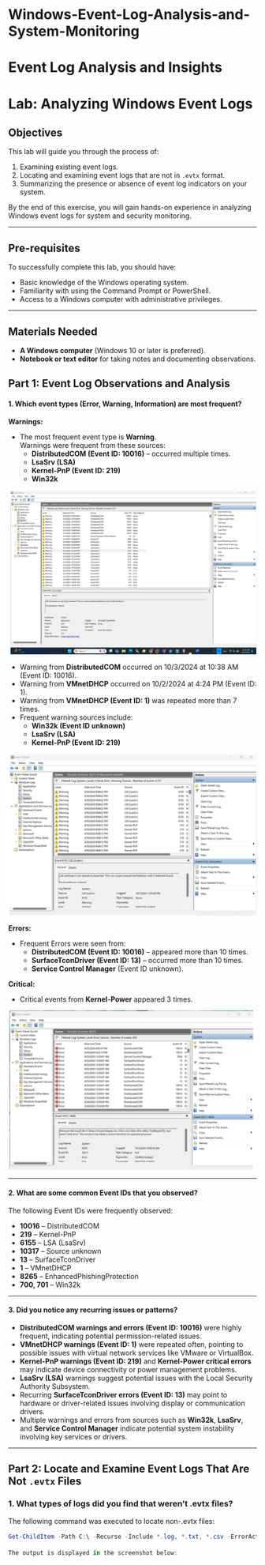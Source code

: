 # Windows-Event-Log-Analysis-and-System-Monitoring
# Event Log Analysis and Insights

# Lab: Analyzing Windows Event Logs

## Objectives
This lab will guide you through the process of:
1. Examining existing event logs.
2. Locating and examining event logs that are not in `.evtx` format.
3. Summarizing the presence or absence of event log indicators on your system.

By the end of this exercise, you will gain hands-on experience in analyzing Windows event logs for system and security monitoring.

---

## Pre-requisites
To successfully complete this lab, you should have:
- Basic knowledge of the Windows operating system.
- Familiarity with using the Command Prompt or PowerShell.
- Access to a Windows computer with administrative privileges.

---

## Materials Needed
- **A Windows computer** (Windows 10 or later is preferred).
- **Notebook or text editor** for taking notes and documenting observations.




## Part 1: Event Log Observations and Analysis

#### 1. Which event types (Error, Warning, Information) are most frequent?
**Warnings:**
- The most frequent event type is **Warning**.  
Warnings were frequent from these sources:
  - **DistributedCOM (Event ID: 10016)** – occurred multiple times.
  - **LsaSrv (LSA)**  
  - **Kernel-PnP (Event ID: 219)**  
  - **Win32k**


![Event Logs Screenshot](Eventlogs-screenshot1.jpg)












- Warning from **DistributedCOM** occurred on 10/3/2024 at 10:38 AM (Event ID: 10016).  
- Warning from **VMnetDHCP** occurred on 10/2/2024 at 4:24 PM (Event ID: 1).  
- Warning from **VMnetDHCP (Event ID: 1)** was repeated more than 7 times.  
- Frequent warning sources include:  
  - **Win32k (Event ID unknown)**  
  - **LsaSrv (LSA)**  
  - **Kernel-PnP (Event ID: 219)**  




![Event Logs Screenshot 2](Eventlogs-screenshot2.jpg)






**Errors:**
- Frequent Errors were seen from:  
  - **DistributedCOM (Event ID: 10016)** – appeared more than 10 times.  
  - **SurfaceTconDriver (Event ID: 13)** – occurred more than 10 times.  
  - **Service Control Manager** (Event ID unknown).  

**Critical:**
- Critical events from **Kernel-Power** appeared 3 times.




![Event Logs Screenshot 3](Eventlogs-screenshot3.jpg)





---

#### 2. What are some common Event IDs that you observed?
The following Event IDs were frequently observed:
- **10016** – DistributedCOM  
- **219** – Kernel-PnP  
- **6155** – LSA (LsaSrv)  
- **10317** – Source unknown  
- **13** – SurfaceTconDriver  
- **1** – VMnetDHCP  
- **8265** – EnhancedPhishingProtection  
- **700, 701** – Win32k  

---

#### 3. Did you notice any recurring issues or patterns?
- **DistributedCOM warnings and errors (Event ID: 10016)** were highly frequent, indicating potential permission-related issues.  
- **VMnetDHCP warnings (Event ID: 1)** were repeated often, pointing to possible issues with virtual network services like VMware or VirtualBox.  
- **Kernel-PnP warnings (Event ID: 219)** and **Kernel-Power critical errors** may indicate device connectivity or power management problems.  
- **LsaSrv (LSA)** warnings suggest potential issues with the Local Security Authority Subsystem.  
- Recurring **SurfaceTconDriver errors (Event ID: 13)** may point to hardware or driver-related issues involving display or communication drivers.  
- Multiple warnings and errors from sources such as **Win32k**, **LsaSrv**, and **Service Control Manager** indicate potential system instability involving key services or drivers.

--- 


## Part 2: Locate and Examine Event Logs That Are Not `.evtx` Files

### 1. What types of logs did you find that weren’t .evtx files?
The following command was executed to locate non-.evtx files:  
```powershell
Get-ChildItem -Path C:\ -Recurse -Include *.log, *.txt, *.csv -ErrorAction SilentlyContinue 

The output is displayed in the screenshot below:









